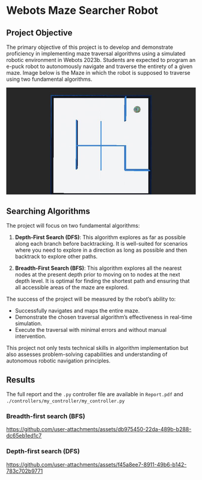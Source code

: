 # Webots Maze Searcher Robot
## Project Objective
The primary objective of this project is to develop and demonstrate proficiency in implementing maze
traversal algorithms using a simulated robotic environment in Webots 2023b. Students are expected to
program an e-puck robot to autonomously navigate and traverse the entirety of a given maze.
Image below is the Maze in which the robot is supposed to traverse using two fundamental algorithms.

![Map of the Maze](./Resources/maze.jpg)
## Searching Algorithms
The project will focus on two fundamental algorithms:
1. **Depth-First Search (DFS)**: This algorithm explores as far as possible along each branch before
backtracking. It is well-suited for scenarios where you need to explore in a direction as long as possible
and then backtrack to explore other paths.

2. **Breadth-First Search (BFS)**: This algorithm explores all the nearest nodes at the present depth
prior to moving on to nodes at the next depth level. It is optimal for finding the shortest path and
ensuring that all accessible areas of the maze are explored.

The success of the project will be measured by the robot’s ability to:

  - Successfully navigates and maps the entire maze.
  - Demonstrate the chosen traversal algorithm’s effectiveness in real-time simulation.
  - Execute the traversal with minimal errors and without manual intervention.

This project not only tests technical skills in algorithm implementation but also assesses problem-solving
capabilities and understanding of autonomous robotic navigation principles.
## Results
The full report and the ```.py``` controller file are available in ```Report.pdf``` and ```./controllers/my_controller/my_controller.py```
### Breadth-first search (BFS)
https://github.com/user-attachments/assets/db975450-22da-489b-b288-dc65eb1ed1c7
### Depth-first search (DFS)
https://github.com/user-attachments/assets/f45a8ee7-8911-49b6-b142-783c702b9771
